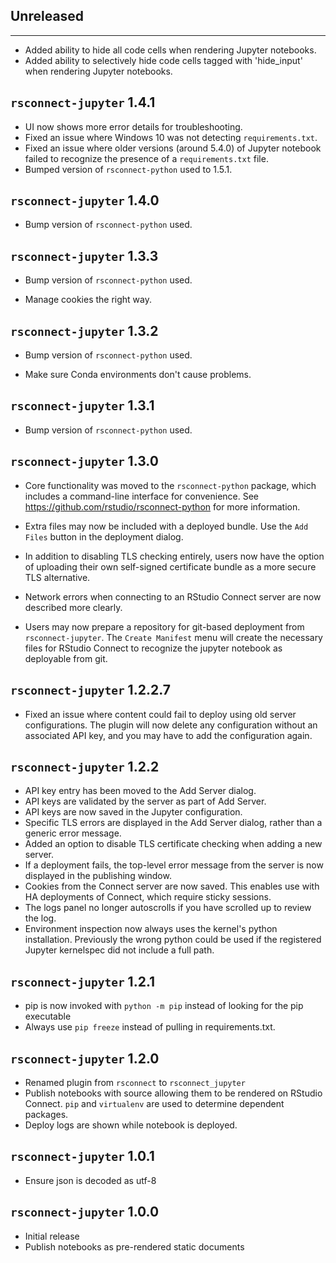 ## Unreleased
--------------------------------------------------------------------------------
* Added ability to hide all code cells when rendering Jupyter notebooks. 
* Added ability to selectively hide code cells tagged with 'hide_input' when rendering Jupyter notebooks. 

`rsconnect-jupyter` 1.4.1
--------------------------------------------------------------------------------
*   UI now shows more error details for troubleshooting.
*   Fixed an issue where Windows 10 was not detecting `requirements.txt`.
*   Fixed an issue where older versions (around 5.4.0) of Jupyter notebook failed to
    recognize the presence of a `requirements.txt` file.
*   Bumped version of `rsconnect-python` used to 1.5.1.


`rsconnect-jupyter` 1.4.0
--------------------------------------------------------------------------------
*   Bump version of `rsconnect-python` used.


`rsconnect-jupyter` 1.3.3
--------------------------------------------------------------------------------
*   Bump version of `rsconnect-python` used.

*   Manage cookies the right way.


`rsconnect-jupyter` 1.3.2
--------------------------------------------------------------------------------
*   Bump version of `rsconnect-python` used.

*   Make sure Conda environments don't cause problems.


`rsconnect-jupyter` 1.3.1
--------------------------------------------------------------------------------
*   Bump version of `rsconnect-python` used.


`rsconnect-jupyter` 1.3.0
--------------------------------------------------------------------------------
*   Core functionality was moved to the `rsconnect-python` package, which includes a
    command-line interface for convenience. See https://github.com/rstudio/rsconnect-python
    for more information.

*   Extra files may now be included with a deployed bundle. Use the `Add Files` button in
    the deployment dialog.

*   In addition to disabling TLS checking entirely, users now have the option of uploading
    their own self-signed certificate bundle as a more secure TLS alternative.

*   Network errors when connecting to an RStudio Connect server are now described more
    clearly.

*   Users may now prepare a repository for git-based deployment from `rsconnect-jupyter`.
    The `Create Manifest` menu will create the necessary files for RStudio Connect to
    recognize the jupyter notebook as deployable from git.


`rsconnect-jupyter` 1.2.2.7
--------------------------------------------------------------------------------
*   Fixed an issue where content could fail to deploy using old server configurations.
    The plugin will now delete any configuration without an associated API key, and you
    may have to add the configuration again.

`rsconnect-jupyter` 1.2.2
--------------------------------------------------------------------------------
*   API key entry has been moved to the Add Server dialog.
*   API keys are validated by the server as part of Add Server.
*   API keys are now saved in the Jupyter configuration.
*   Specific TLS errors are displayed in the Add Server dialog, rather than a generic error message.
*   Added an option to disable TLS certificate checking when adding a new server.
*   If a deployment fails, the top-level error message from the server is now displayed in the publishing window.
*   Cookies from the Connect server are now saved. This enables use with HA deployments of Connect, which require sticky sessions.
*   The logs panel no longer autoscrolls if you have scrolled up to review the log.
*   Environment inspection now always uses the kernel's python installation. Previously the wrong python could be used if the registered Jupyter kernelspec did not include a full path.


`rsconnect-jupyter` 1.2.1
--------------------------------------------------------------------------------
*   pip is now invoked with `python -m pip` instead of looking for the pip executable
*   Always use `pip freeze` instead of pulling in requirements.txt.


`rsconnect-jupyter` 1.2.0
--------------------------------------------------------------------------------
*   Renamed plugin from `rsconnect` to `rsconnect_jupyter`
*   Publish notebooks with source allowing them to be rendered on RStudio Connect.
    `pip` and `virtualenv` are used to determine dependent packages.
*   Deploy logs are shown while notebook is deployed.


`rsconnect-jupyter` 1.0.1
--------------------------------------------------------------------------------
*   Ensure json is decoded as utf-8


`rsconnect-jupyter` 1.0.0
--------------------------------------------------------------------------------
*   Initial release
*   Publish notebooks as pre-rendered static documents
